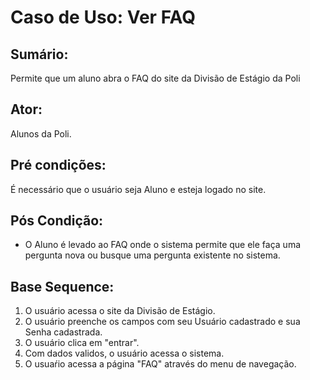 # Caso de Uso: Ver FAQ

## Sumário: 
Permite que um aluno abra o FAQ do site da Divisão de Estágio da Poli

## Ator:
Alunos da Poli.

## Pré condições:
É necessário que o usuário seja Aluno e esteja logado no site.

## Pós Condição:
* O Aluno é levado ao FAQ onde o sistema permite que ele faça uma pergunta nova ou busque uma pergunta existente no sistema.

## Base Sequence:
1. O usuário acessa o site da Divisão de Estágio.
2. O usuário preenche os campos com seu Usuário cadastrado e sua Senha cadastrada.
3. O usuário clica em "entrar".
4. Com dados validos, o usuário acessa o sistema.
5. O usuaŕio acessa a página "FAQ" através do menu de navegação.
